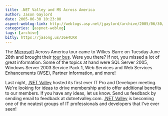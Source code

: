 ```yaml
---
title: .NET Valley and MS Across America
author: Jason Gaylord
date: 2005-06-30 10:23:00
aspnet-weblog-link: http://weblogs.asp.net/jgaylord/archive/2005/06/30/416796.aspx
categories: [aspnet-weblog]
tags: [archive]
bitly: https://jasong.us/36e4CKR
---
```


The [Microsoft](http://www.microsoft.com/ "Microsoft") Across America tour came to Wilkes-Barre on Tuesday June 28th and brought their [tour bus](http://www.dotnetvalley.com/Photo+Gallery/311.aspx). Were you there? If not, you missed a lot of great information. Some of the topics at hand were SQL Server 2005, Windows Server 2003 Service Pack 1, Web Services and Web Services Enhancements (WSE), Partner information, and more!  
  

Last night, [.NET Valley](http://www.dotnetvalley.com/ ".NET Valley") hosted its first ever IT Pro and Developer meeting. We're looking for ideas to drive membership and to offer additional benefits to our members. If you have any ideas, let us know. Send us feedback by sending email to feedback at dotnetvalley.com. [.NET Valley](http://www.dotnetvalley.com/ ".NET Valley") is becoming one of the neatest groups of IT professionals and developers that I've ever seen!